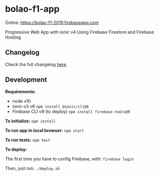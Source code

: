 # bolao-f1-app

Online: https://bolao-f1-2019.firebaseapp.com

Progressive Web App with ionic v4
Using Firebase Firestore and Firebase Hosting

## Changelog

Check the full changelog [here](CHANGELOG.md).

## Development

**Requirements:**
- node v10
- ionic-cli v6 `npm install @ionic/cli@6`
- Firebase CLI v9 (to deploy) `npm install firebase-tools@9`

**To initialize:**
`npm install`

**To run app in local browser:**
`npm start`

**To run tests:**
`npm test`

**To deploy:**

The first time you have to config Firebase, with:
`firebase login`

Then, just run:
`./deploy.sh`
